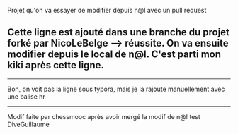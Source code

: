 Projet qu'on va essayer de modifier depuis n@l avec un pull request

Cette ligne est ajouté dans une branche du projet forké par NicoLeBelge --> réussite.
On va ensuite modifier depuis le local de n@l. C'est parti mon kiki après cette ligne.
-----------------------------------------------------------------------------------
<hr/>
Bon, on voit pas la ligne sous typora, mais je la rajoute manuellement avec une balise hr
<hr/>
Modif faite par chessmooc après avoir mergé la modif de n@l
test DiveGuillaume
